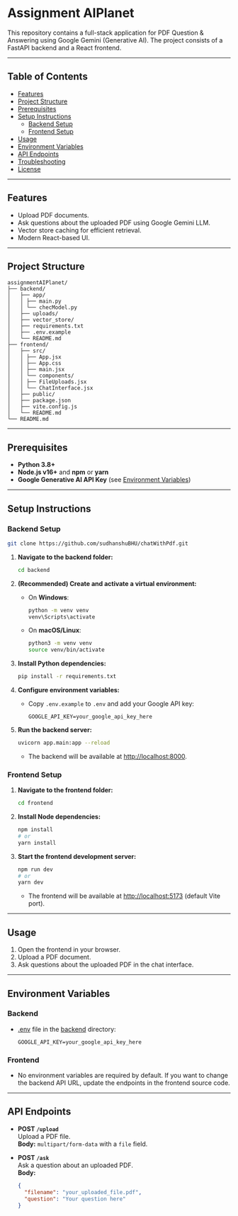 # Assignment AIPlanet

This repository contains a full-stack application for PDF Question & Answering using Google Gemini (Generative AI). The project consists of a FastAPI backend and a React frontend.

---

## Table of Contents

- [Features](#features)
- [Project Structure](#project-structure)
- [Prerequisites](#prerequisites)
- [Setup Instructions](#setup-instructions)
  - [Backend Setup](#backend-setup)
  - [Frontend Setup](#frontend-setup)
- [Usage](#usage)
- [Environment Variables](#environment-variables)
- [API Endpoints](#api-endpoints)
- [Troubleshooting](#troubleshooting)
- [License](#license)

---

## Features

- Upload PDF documents.
- Ask questions about the uploaded PDF using Google Gemini LLM.
- Vector store caching for efficient retrieval.
- Modern React-based UI.

---

## Project Structure
```
assignmentAIPlanet/ 
├── backend/ 
│   ├── app/ 
│   │ ├── main.py
│   │ └── checModel.py 
│   ├── uploads/ 
│   ├── vector_store/ 
│   ├── requirements.txt 
│   ├── .env.example 
│   └── README.md 
├── frontend/ 
│   ├── src/ 
│   │ ├── App.jsx 
│   │ ├── App.css 
│   │ ├── main.jsx 
│   │ └── components/ 
│   │ ├── FileUploads.jsx 
│   │ └── ChatInterface.jsx 
│   ├── public/ 
│   ├── package.json 
│   ├── vite.config.js 
│   └── README.md 
└── README.md
```

---

## Prerequisites

- **Python 3.8+**
- **Node.js v16+** and **npm** or **yarn**
- **Google Generative AI API Key** (see [Environment Variables](#environment-variables))

---

## Setup Instructions

### Backend Setup

```bash
git clone https://github.com/sudhanshuBHU/chatWithPdf.git
```

1. **Navigate to the backend folder:**
    ```bash
    cd backend
    ```

2. **(Recommended) Create and activate a virtual environment:**
    - On **Windows**:
      ```bash
      python -m venv venv
      venv\Scripts\activate
      ```
    - On **macOS/Linux**:
      ```bash
      python3 -m venv venv
      source venv/bin/activate
      ```

3. **Install Python dependencies:**
    ```bash
    pip install -r requirements.txt
    ```

4. **Configure environment variables:**
    - Copy `.env.example` to `.env` and add your Google API key:
      ```
      GOOGLE_API_KEY=your_google_api_key_here
      ```

5. **Run the backend server:**
    ```bash
    uvicorn app.main:app --reload
    ```
    - The backend will be available at [http://localhost:8000](http://localhost:8000).

### Frontend Setup

1. **Navigate to the frontend folder:**
    ```bash
    cd frontend
    ```

2. **Install Node dependencies:**
    ```bash
    npm install
    # or
    yarn install
    ```

3. **Start the frontend development server:**
    ```bash
    npm run dev
    # or
    yarn dev
    ```
    - The frontend will be available at [http://localhost:5173](http://localhost:5173) (default Vite port).

---

## Usage

1. Open the frontend in your browser.
2. Upload a PDF document.
3. Ask questions about the uploaded PDF in the chat interface.

---

## Environment Variables

### Backend

- [.env](http://_vscodecontentref_/14) file in the [backend](http://_vscodecontentref_/15) directory:
    ```
    GOOGLE_API_KEY=your_google_api_key_here
    ```

### Frontend

- No environment variables are required by default. If you want to change the backend API URL, update the endpoints in the frontend source code.

---

## API Endpoints

- **POST `/upload`**  
  Upload a PDF file.  
  **Body:** `multipart/form-data` with a `file` field.

- **POST `/ask`**  
  Ask a question about an uploaded PDF.  
  **Body:**  
  ```json
  {
    "filename": "your_uploaded_file.pdf",
    "question": "Your question here"
  }
  ```

